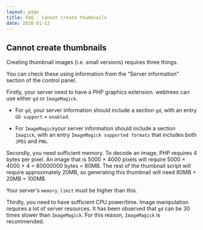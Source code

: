 ```yaml
---
layout: page
title: FAQ - Cannot create thumbnails
date: 2020-01-12
---
```


## Cannot create thumbnails

Creating thumbnail images (i.e. small versions) requires three things.

You can check these using information from the “Server information” section of the control panel.

Firstly, your server need to have a PHP graphics extension.
webtrees can use either `gd` or `ImageMagick`.

* For `gd`, your server information should include a section `gd`, with an entry `GD support` = `enabled`.

* For `ImageMagick`your server information should include a section `Imagick`, with an entry `ImageMagick supported formats` that includes both `JPEG` and `PNG`.

Secondly, you need sufficient memory.
To decode an image, PHP requires 4 bytes per pixel.
An image that is 5000 × 4000 pixels will require 5000 × 4000 × 4 = 80000000 bytes = 80MB.
The rest of the thumbnail script will require approximately 20MB,
so generating this thumbnail will need 80MB + 20MB = 100MB.

Your server's `memory_limit` must be higher than this.

Thirdly, you need to have sufficient CPU power/time. 
Image manipulation requires a lot of server resources.
It has been observed that `gd` can be 30 times slower than `ImageMagick`.
For this reason, `ImageMagick` is recommended.
